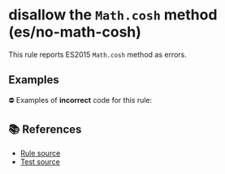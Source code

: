 # disallow the `Math.cosh` method (es/no-math-cosh)

This rule reports ES2015 `Math.cosh` method as errors.

## Examples

⛔ Examples of **incorrect** code for this rule:

<eslint-playground type="bad" code="/*eslint es/no-math-cosh: error */
const n = Math.cosh(value)
" />

## 📚 References

- [Rule source](https://github.com/mysticatea/eslint-plugin-es/blob/v1.3.2/lib/rules/no-math-cosh.js)
- [Test source](https://github.com/mysticatea/eslint-plugin-es/blob/v1.3.2/tests/lib/rules/no-math-cosh.js)
